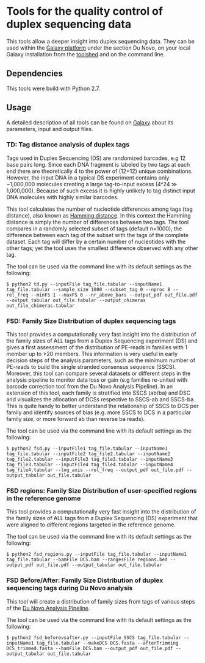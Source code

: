 # Tools for the quality control of duplex sequencing data

This tools allow a deeper insight into duplex sequencing data. They can be used within the [Galaxy platform](http://usegalaxy.org) under the section Du Novo, on your local Galaxy installation from the [toolshed](https://toolshed.g2.bx.psu.edu/view/iuc/duplex_family_size_distribution) and on the command line. 

## Dependencies
This tools were build with Python 2.7.

## Usage
A detailed description of all tools can be found on [Galaxy](http://usegalaxy.org) about its parameters, input and output files.

### TD: Tag distance analysis of duplex tags
Tags used in Duplex Sequencing (DS) are randomized barcodes, e.g 12 base pairs long. Since each DNA fragment is labeled by two tags at each end there are theoretically 4 to the power of (12+12) unique combinations. However, the input DNA in a typical DS experiment contains only ~1,000,000 molecules creating a large tag-to-input excess (4^24 ≫ 1,000,000). Because of such excess it is highly unlikely to tag distinct input DNA molecules with highly similar barcodes.

This tool calculates the number of nucleotide differences among tags (tag distance), also known as [Hamming distance](https://en.wikipedia.org/wiki/Hamming_distance). In this context the Hamming distance is simply the number of differences between two tags. The tool compares in a randomly selected subset of tags (default n=1000), the difference between each tag of the subset with the tags of the complete dataset. Each tag will differ by a certain number of nucleotides with the other tags; yet the tool uses the smallest difference observed with any other tag.

The tool can be used via the command line with its default settings as the following:

`$ python2 td.py --inputFile tag_file.tabular --inputName1 tag_file.tabular --sample_size 1000 --subset_tag 0 --nproc 8 --rel_freq --minFS 1 --maxFS 0 --nr_above_bars --output_pdf out_file.pdf --output_tabular out_file.tabular --output_chimeras out_file_chimeras.tabular`

### FSD: Family Size Distribution of duplex sequencing tags
This tool provides a computationally very fast insight into the distribution of the family sizes of ALL tags from a Duplex Sequencing experiment (DS) and gives a first assessment of the distribution of PE-reads in families with 1 member up to >20 members. This information is very useful in early decision steps of the analysis parameters, such as the minimum number of PE-reads to build the single stranded consensus sequence (SSCS). Moreover, this tool can compare several datasets or different steps in the analysis pipeline to monitor data loss or gain (e.g families re-united with barcode correction tool from the Du Novo Analysis Pipeline). In an extension of this tool, each family is stratified into SSCS (ab/ba) and DSC and visualizes the allocation of DCSs respective to SSCS-ab and SSCS-ba. This is quite handy to better understand the relationship of SSCS to DCS per family and identify sources of bias (e.g. more SSCS to DCS in a particular family size, or more forward ab than reverse ba reads).

The tool can be used via the command line with its default settings as the following:

`$ python2 fsd.py --inputFile1 tag_file.tabular --inputName1 tag_file.tabular --inputFile2 tag_file2.tabular --inputName2 tag_file2.tabular --inputFile3 tag_file3.tabular --inputName3 tag_file3.tabular --inputFile4 tag_file4.tabular --inputName4 tag_file4.tabular --log_axis --rel_freq --output_pdf out_file.pdf --output_tabular out_file.tabular`

### FSD regions: Family Size Distribution of user-specified regions in the reference genome
This tool provides a computationally very fast insight into the distribution of the family sizes of ALL tags from a Duplex Sequencing (DS) experiment that were aligned to different regions targeted in the reference genome.

The tool can be used via the command line with its default settings as the following:

`$ python2 fsd_regions.py --inputFile tag_file.tabular --inputName1 tag_file.tabular --bamFile DCS.bam --rangesFile regions.bed --output_pdf out_file.pdf --output_tabular out_file.tabular`

### FSD Before/After: Family Size Distribution of duplex sequencing tags during Du Novo analysis
This tool will create a distribution of family sizes from tags of various steps of the [Du Novo Analysis Pipeline](https://genomebiology.biomedcentral.com/articles/10.1186/s13059-016-1039-4).

The tool can be used via the command line with its default settings as the following:

`$ python2 fsd_beforevsafter.py --inputFile_SSCS tag_file.tabular --inputName1 tag_file.tabular --makeDCS DCS.fasta --afterTrimming DCS_trimmed.fasta --bamFile DCS.bam --output_pdf out_file.pdf --output_tabular out_file.tabular`


